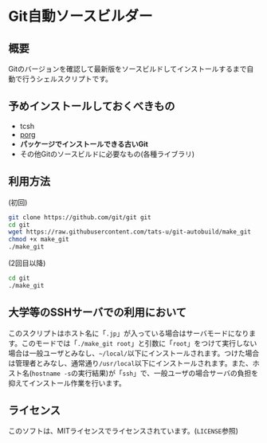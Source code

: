# Git自動ソースビルダー

## 概要

Gitのバージョンを確認して最新版をソースビルドしてインストールするまで自動で行うシェルスクリプトです。

## 予めインストールしておくべきもの

- tcsh
- [porg](http://porg.sourceforge.net/)
- **パッケージでインストールできる古いGit**
- その他Gitのソースビルドに必要なもの(各種ライブラリ)

## 利用方法

(初回)

```Bash
git clone https://github.com/git/git git
cd git
wget https://raw.githubusercontent.com/tats-u/git-autobuild/make_git
chmod +x make_git
./make_git
```

(2回目以降)
```Bash
cd git
./make_git
```

## 大学等のSSHサーバでの利用において

このスクリプトはホスト名に「`.jp`」が入っている場合はサーバモードになります。このモードでは「`./make_git root`」と引数に「`root`」をつけて実行しない場合は一般ユーザとみなし、`~/local/`以下にインストールされます。つけた場合は管理者とみなし、通常通り`/usr/local`以下にインストールされます。また、ホスト名(`hostname -s`の実行結果)が「`ssh`」で、一般ユーザの場合サーバの負担を抑えてインストール作業を行います。

## ライセンス

このソフトは、MITライセンスでライセンスされています。(`LICENSE`参照)
